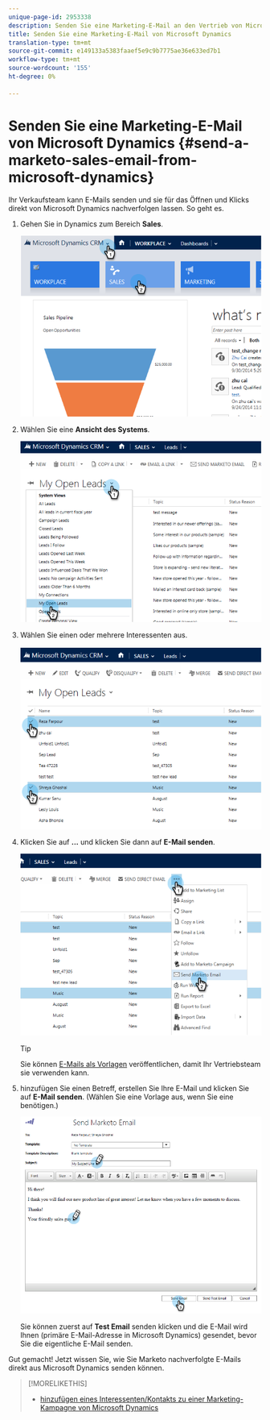 ```yaml
---
unique-page-id: 2953338
description: Senden Sie eine Marketing-E-Mail an den Vertrieb von Microsoft Dynamics - MarketingTo Docs - Produktdokumentation
title: Senden Sie eine Marketing-E-Mail von Microsoft Dynamics
translation-type: tm+mt
source-git-commit: e149133a5383faaef5e9c9b7775ae36e633ed7b1
workflow-type: tm+mt
source-wordcount: '155'
ht-degree: 0%

---
```



# Senden Sie eine Marketing-E-Mail von Microsoft Dynamics {#send-a-marketo-sales-email-from-microsoft-dynamics}

Ihr Verkaufsteam kann E-Mails senden und sie für das Öffnen und Klicks direkt von Microsoft Dynamics nachverfolgen lassen. So geht es.

1. Gehen Sie in Dynamics zum Bereich **Sales**.

   ![](assets/image2014-10-20-11-3a56-3a9.png)

1. Wählen Sie eine **Ansicht des Systems**.

   ![](assets/image2014-10-20-11-3a56-3a20.png)

1. Wählen Sie einen oder mehrere Interessenten aus.

   ![](assets/image2014-10-20-11-3a56-3a35.png)

1. Klicken Sie auf **...** und klicken Sie dann auf **E-Mail senden**.

   ![](assets/image2014-10-20-11-3a56-3a57.png)

   >[!TIP]
   >
   >Sie können [E-Mails als Vorlagen](../../../../product-docs/marketo-sales-insight/msi-for-salesforce/features/actions-in-the-msi-panel/send-marketo-email/publish-an-email-to-sales-insight.md) veröffentlichen, damit Ihr Vertriebsteam sie verwenden kann.

1. hinzufügen Sie einen Betreff, erstellen Sie Ihre E-Mail und klicken Sie auf **E-Mail senden**. (Wählen Sie eine Vorlage aus, wenn Sie eine benötigen.)

   ![](assets/image2014-10-20-11-3a57-3a8.png)

   Sie können zuerst auf **Test Email** senden klicken und die E-Mail wird Ihnen (primäre E-Mail-Adresse in Microsoft Dynamics) gesendet, bevor Sie die eigentliche E-Mail senden.

Gut gemacht! Jetzt wissen Sie, wie Sie Marketo nachverfolgte E-Mails direkt aus Microsoft Dynamics senden können.

>[!MORELIKETHIS]
>
>* [hinzufügen eines Interessenten/Kontakts zu einer Marketing-Kampagne von Microsoft Dynamics](add-a-lead-contact-to-a-marketo-campaign-from-microsoft-dynamics.md)

>



